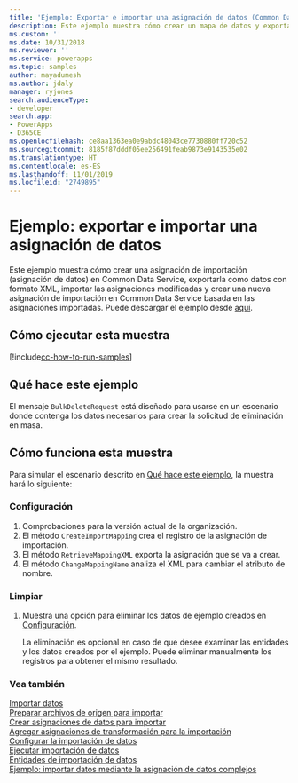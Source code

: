 ```yaml
---
title: 'Ejemplo: Exportar e importar una asignación de datos (Common Data Service) | Microsoft Docs'
description: Este ejemplo muestra cómo crear un mapa de datos y exportarlo
ms.custom: ''
ms.date: 10/31/2018
ms.reviewer: ''
ms.service: powerapps
ms.topic: samples
author: mayadumesh
ms.author: jdaly
manager: ryjones
search.audienceType:
- developer
search.app:
- PowerApps
- D365CE
ms.openlocfilehash: ce8aa1363ea0e9abdc48043ce7730880ff720c52
ms.sourcegitcommit: 8185f87dddf05ee256491feab9873e9143535e02
ms.translationtype: HT
ms.contentlocale: es-ES
ms.lasthandoff: 11/01/2019
ms.locfileid: "2749895"
---
```

# <a name="sample-export-and-import-a-data-map"></a>Ejemplo: exportar e importar una asignación de datos

Este ejemplo muestra cómo crear una asignación de importación (asignación de datos) en Common Data Service, exportarla como datos con formato XML, importar las asignaciones modificadas y crear una nueva asignación de importación en Common Data Service basada en las asignaciones importadas. Puede descargar el ejemplo desde [aquí](https://github.com/Microsoft/PowerApps-Samples/tree/master/cds/orgsvc/C%23/ExportImportDataMap).

## <a name="how-to-run-this-sample"></a>Cómo ejecutar esta muestra

[!include[cc-how-to-run-samples](../../includes/cc-how-to-run-samples.md)]

## <a name="what-this-sample-does"></a>Qué hace este ejemplo

El mensaje `BulkDeleteRequest` está diseñado para usarse en un escenario donde contenga los datos necesarios para crear la solicitud de eliminación en masa.

## <a name="how-this-sample-works"></a>Cómo funciona esta muestra

Para simular el escenario descrito en [Qué hace este ejemplo](#what-this-sample-does), la muestra hará lo siguiente:

### <a name="setup"></a>Configuración

1. Comprobaciones para la versión actual de la organización. 
2. El método `CreateImportMapping` crea el registro de la asignación de importación.
3. El método `RetrieveMappingXML` exporta la asignación que se va a crear.
4. El método `ChangeMappingName` analiza el XML para cambiar el atributo de nombre.

### <a name="clean-up"></a>Limpiar

1. Muestra una opción para eliminar los datos de ejemplo creados en [Configuración](#setup).

    La eliminación es opcional en caso de que desee examinar las entidades y los datos creados por el ejemplo. Puede eliminar manualmente los registros para obtener el mismo resultado.


### <a name="see-also"></a>Vea también

[Importar datos](../../import-data.md)<br />
[Preparar archivos de origen para importar](../../prepare-source-files-import.md)<br />
[Crear asignaciones de datos para importar](../../create-data-maps-for-import.md)<br />
[Agregar asignaciones de transformación para la importación](../../add-transformation-mappings-import.md)<br />
[Configurar la importación de datos](../../configure-data-import.md)<br />
[Ejecutar importación de datos](../../run-data-import.md)<br />
[Entidades de importación de datos](../../data-import-entities.md)<br />
[Ejemplo: importar datos mediante la asignación de datos complejos](import-data-complex-data-map.md)<br />
